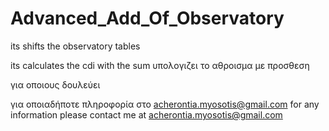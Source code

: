 # Advanced_Add_Of_Observatory
its shifts the observatory tables 

its calculates the cdi with the sum 
υπολογιζει το αθροισμα με προσθεση

για οποιους δουλεύει

για οποιαδήποτε πληροφορία στο acherontia.myosotis@gmail.com
for any information please contact me 
at acherontia.myosotis@gmail.com
